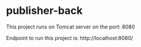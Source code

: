 # publisher-back

This project runs on Tomcat server on the port: 8080

Endpoint to run this project is: http://localhost:8080/
